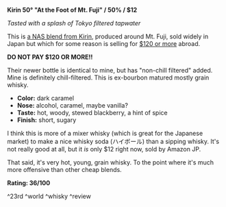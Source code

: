 ﻿**Kirin 50° "At the Foot of Mt. Fuji" / 50% / $12**

*Tasted with a splash of Tokyo filtered tapwater*

This is [a NAS blend from Kirin](http://www.fujisanroku.jp/), produced around Mt. Fuji, sold widely in Japan but which for some reason is selling for [$120 or more](https://dekanta.com/store/fujisanroku-whisky/) abroad.

**DO NOT PAY $120 OR MORE!!**

Their newer bottle is identical to mine, but has "non-chill filtered" added.  Mine is definitely chill-filtered.  This is ex-bourbon matured mostly grain whisky.

* **Color:** dark caramel
* **Nose:** alcohol, caramel, maybe vanilla?
* **Taste:** hot, woody, stewed blackberry, a hint of spice
* **Finish:** short, sugary

I think this is more of a mixer whisky (which is great for the Japanese market) to make a nice whisky soda (ハイボール) than a sipping whisky.  It's not really good at all, but it *is* only $12 right now, sold by Amazon JP.

That said, it's very hot, young, grain whisky.  To the point where it's much more offensive than other cheap blends.

**Rating: 36/100**

^23rd ^world ^whisky ^review